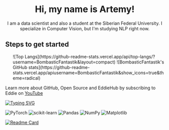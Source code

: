 <div align="center">
    <h1>Hi, my name is Artemy!</h1>
    I am a data scientist and also a student at the Siberian Federal University. I specialize in Computer Vision, but I'm studying NLP right now.
</div>
<h2>Steps to get started</h2>
<ol>
    ![Top Langs](https://github-readme-stats.vercel.app/api/top-langs/?username=BombasticFantastik&layout=compact) 
    ![BombasticFantastik's GitHub stats](https://github-readme-stats.vercel.app/apiusername=BombasticFantastik&show_icons=true&theme=radical)
</ol>

<p>Learn more about GitHub, Open Source and EddieHub by subscribing to Eddie on <a href="http://youtube.com/eddiejaoude">YouTube</a></p>
</p>

[![Typing SVG](https://readme-typing-svg.herokuapp.com?color=%2336BCF7&lines=Data+science+forever)](https://git.io/typing-svg)



![PyTorch](https://img.shields.io/badge/PyTorch-%23EE4C2C.svg?style=for-the-badge&logo=PyTorch&logoColor=white) ![scikit-learn](https://img.shields.io/badge/scikit--learn-%23F7931E.svg?style=for-the-badge&logo=scikit-learn&logoColor=white) ![Pandas](https://img.shields.io/badge/pandas-%23150458.svg?style=for-the-badge&logo=pandas&logoColor=white) ![NumPy](https://img.shields.io/badge/numpy-%23013243.svg?style=for-the-badge&logo=numpy&logoColor=white) ![Matplotlib](https://img.shields.io/badge/Matplotlib-%23ffffff.svg?style=for-the-badge&logo=Matplotlib&logoColor=black)


[![Readme Card](https://github-readme-stats.vercel.app/api/pin/?username=BombasticFantastik&repo=Dop_Zadanie)](https://github.com/BombasticFantastik/Dop_Zadanie.git)

